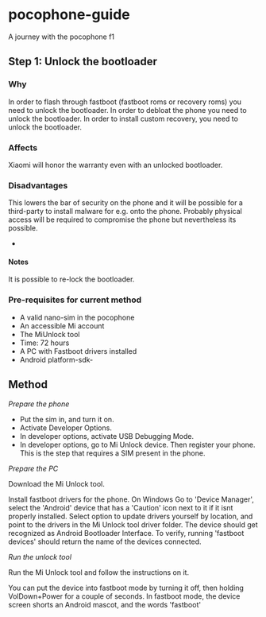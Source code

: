 # pocophone-guide
A journey with the pocophone f1

## Step 1: Unlock the bootloader

### Why
In order to flash through fastboot (fastboot roms or recovery roms) you need to unlock the bootloader.
In order to debloat the phone you need to unlock the bootloader.
In order to install custom recovery, you need to unlock the bootloader.

### Affects
Xiaomi will honor the warranty even with an unlocked bootloader. 

### Disadvantages
This lowers the bar of security on the phone and it will be possible for a third-party to install malware for e.g. onto the phone. Probably physical access will be required to compromise the phone but nevertheless its possible.

-
#### Notes 
It is possible to re-lock the bootloader.

### Pre-requisites for current method
- A valid nano-sim in the pocophone
- An accessible Mi account
- The MiUnlock tool
- Time: 72 hours
- A PC with Fastboot drivers installed
- Android platform-sdk-

## Method

*Prepare the phone*

- Put the sim in, and turn it on.
- Activate Developer Options.
- In developer options, activate USB Debugging Mode.
- In developer options, go to Mi Unlock device. Then register your phone. This is the step that requires a SIM present in the phone.

*Prepare the PC*

Download the Mi Unlock tool. 

Install fastboot drivers for the phone. On Windows Go to 'Device Manager', select the 'Android' device that has a 'Caution' icon next to it if it isnt properly installed. Select option to update drivers yourself by location, and point to the drivers in the Mi Unlock tool driver folder. The device should get recognized as Android Bootloader Interface. To verify, running 'fastboot devices' should return the name of the devices connected.

*Run the unlock tool*

Run the Mi Unlock tool and follow the instructions on it.

You can put the device into fastboot mode by turning it off, then holding VolDown+Power for a couple of seconds. In fastboot mode, the device screen shorts an Android mascot, and the words 'fastboot'

